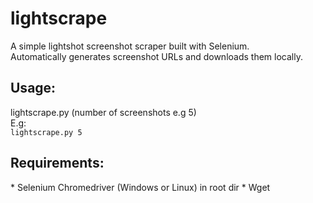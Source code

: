 # lightscrape
A simple lightshot screenshot scraper built with Selenium. <br />
Automatically generates screenshot URLs and downloads them locally. <br />

<h2>Usage:</h2>
lightscrape.py (number of screenshots e.g 5) <br />
E.g:<br />
<code>lightscrape.py 5</code>

<h2>Requirements: </h2>
*   Selenium Chromedriver (Windows or Linux) in root dir
*   Wget
